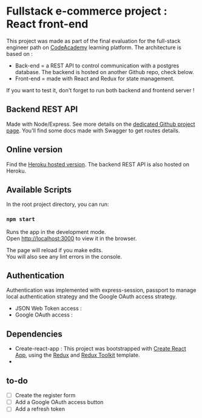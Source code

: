 # Fullstack e-commerce project : React front-end

This project was made as part of the final evaluation for the full-stack engineer path on [CodeAcademy](https://codeacademy.com/) learning platform.
The architecture is based on : 
- Back-end = a REST API to control communication with a postgres database. The backend is hosted on another Github repo, check below.
- Front-end = made with React and Redux for state management.

If you want to test it, don't forget to run both backend and frontend server !

## Backend REST API
Made with Node/Express.
See more details on the [dedicated Github project page](https://github.com/kimlesieur/ecommerce-app-REST-API).
You'll find some docs made with Swagger to get routes details.

## Online version
Find the [Heroku hosted version](...).
The backend REST API is also hosted on Heroku.

## Available Scripts

In the root project directory, you can run:

### `npm start`

Runs the app in the development mode.<br />
Open [http://localhost:3000](http://localhost:3000) to view it in the browser.

The page will reload if you make edits.<br />
You will also see any lint errors in the console.


## Authentication

Authentication was implemented with express-session, passport to manage local authentication strategy and the Google OAuth access strategy.
- JSON Web Token access : 
- Google OAuth access : 

## Dependencies

- Create-react-app : This project was bootstrapped with [Create React App](https://github.com/facebook/create-react-app), using the [Redux](https://redux.js.org/) and [Redux Toolkit](https://redux-toolkit.js.org/) template.
- 

## to-do
- [ ] Create the register form
- [ ] Add a Google OAuth access button
- [ ] Add a refresh token 
